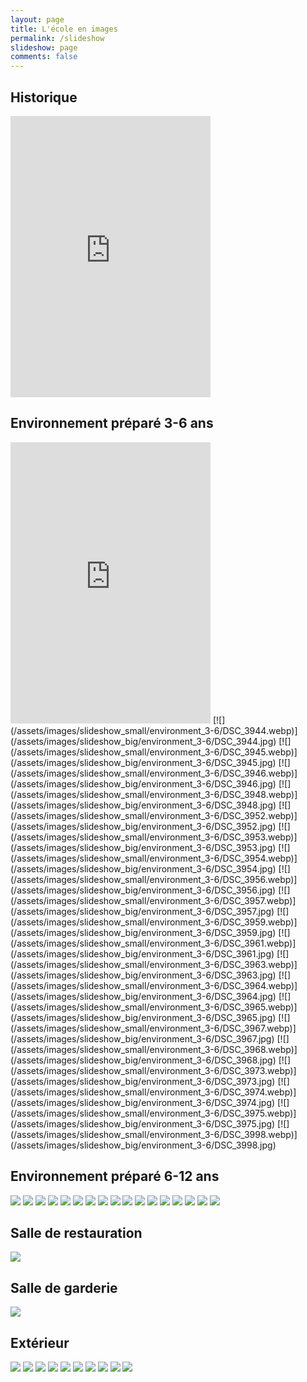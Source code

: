 ```yaml
---
layout: page
title: L'école en images
permalink: /slideshow
slideshow: page
comments: false
---
```

## Historique

<iframe src="https://drive.google.com/file/preview?id=1EIQMc_Ny0w30a6Dc3PzGWgpcscfYzrSP" width="320" height="450" frameborder="0" allowfullscreen="true" mozallowfullscreen="true" webkitallowfullscreen="true"></iframe>

## Environnement préparé 3-6 ans

<iframe src="https://drive.google.com/file/preview?id=1EIQMc_Ny0w30a6Dc3PzGWgpcscfYzrSP" width="320" height="450" frameborder="0" allowfullscreen="true" mozallowfullscreen="true" webkitallowfullscreen="true"></iframe>
[![](/assets/images/slideshow_small/environment_3-6/DSC_3944.webp)](/assets/images/slideshow_big/environment_3-6/DSC_3944.jpg)
[![](/assets/images/slideshow_small/environment_3-6/DSC_3945.webp)](/assets/images/slideshow_big/environment_3-6/DSC_3945.jpg)
[![](/assets/images/slideshow_small/environment_3-6/DSC_3946.webp)](/assets/images/slideshow_big/environment_3-6/DSC_3946.jpg)
[![](/assets/images/slideshow_small/environment_3-6/DSC_3948.webp)](/assets/images/slideshow_big/environment_3-6/DSC_3948.jpg)
[![](/assets/images/slideshow_small/environment_3-6/DSC_3952.webp)](/assets/images/slideshow_big/environment_3-6/DSC_3952.jpg)
[![](/assets/images/slideshow_small/environment_3-6/DSC_3953.webp)](/assets/images/slideshow_big/environment_3-6/DSC_3953.jpg)
[![](/assets/images/slideshow_small/environment_3-6/DSC_3954.webp)](/assets/images/slideshow_big/environment_3-6/DSC_3954.jpg)
[![](/assets/images/slideshow_small/environment_3-6/DSC_3956.webp)](/assets/images/slideshow_big/environment_3-6/DSC_3956.jpg)
[![](/assets/images/slideshow_small/environment_3-6/DSC_3957.webp)](/assets/images/slideshow_big/environment_3-6/DSC_3957.jpg)
[![](/assets/images/slideshow_small/environment_3-6/DSC_3959.webp)](/assets/images/slideshow_big/environment_3-6/DSC_3959.jpg)
[![](/assets/images/slideshow_small/environment_3-6/DSC_3961.webp)](/assets/images/slideshow_big/environment_3-6/DSC_3961.jpg)
[![](/assets/images/slideshow_small/environment_3-6/DSC_3963.webp)](/assets/images/slideshow_big/environment_3-6/DSC_3963.jpg)
[![](/assets/images/slideshow_small/environment_3-6/DSC_3964.webp)](/assets/images/slideshow_big/environment_3-6/DSC_3964.jpg)
[![](/assets/images/slideshow_small/environment_3-6/DSC_3965.webp)](/assets/images/slideshow_big/environment_3-6/DSC_3965.jpg)
[![](/assets/images/slideshow_small/environment_3-6/DSC_3967.webp)](/assets/images/slideshow_big/environment_3-6/DSC_3967.jpg)
[![](/assets/images/slideshow_small/environment_3-6/DSC_3968.webp)](/assets/images/slideshow_big/environment_3-6/DSC_3968.jpg)
[![](/assets/images/slideshow_small/environment_3-6/DSC_3973.webp)](/assets/images/slideshow_big/environment_3-6/DSC_3973.jpg)
[![](/assets/images/slideshow_small/environment_3-6/DSC_3974.webp)](/assets/images/slideshow_big/environment_3-6/DSC_3974.jpg)
[![](/assets/images/slideshow_small/environment_3-6/DSC_3975.webp)](/assets/images/slideshow_big/environment_3-6/DSC_3975.jpg)
[![](/assets/images/slideshow_small/environment_3-6/DSC_3998.webp)](/assets/images/slideshow_big/environment_3-6/DSC_3998.jpg)

## Environnement préparé 6-12 ans

[![](/assets/images/slideshow_small/environment_6-12/DSC_3972.webp)](/assets/images/slideshow_big/environment_6-12/DSC_3972.jpg)
[![](/assets/images/slideshow_small/environment_6-12/DSC_3977.webp)](/assets/images/slideshow_big/environment_6-12/DSC_3977.jpg)
[![](/assets/images/slideshow_small/environment_6-12/DSC_3978.webp)](/assets/images/slideshow_big/environment_6-12/DSC_3978.jpg)
[![](/assets/images/slideshow_small/environment_6-12/DSC_3979.webp)](/assets/images/slideshow_big/environment_6-12/DSC_3979.jpg)
[![](/assets/images/slideshow_small/environment_6-12/DSC_3982.webp)](/assets/images/slideshow_big/environment_6-12/DSC_3982.jpg)
[![](/assets/images/slideshow_small/environment_6-12/DSC_3985.webp)](/assets/images/slideshow_big/environment_6-12/DSC_3985.jpg)
[![](/assets/images/slideshow_small/environment_6-12/DSC_3986.webp)](/assets/images/slideshow_big/environment_6-12/DSC_3986.jpg)
[![](/assets/images/slideshow_small/environment_6-12/DSC_3987.webp)](/assets/images/slideshow_big/environment_6-12/DSC_3987.jpg)
[![](/assets/images/slideshow_small/environment_6-12/DSC_3988.webp)](/assets/images/slideshow_big/environment_6-12/DSC_3988.jpg)
[![](/assets/images/slideshow_small/environment_6-12/DSC_3989.webp)](/assets/images/slideshow_big/environment_6-12/DSC_3989.jpg)
[![](/assets/images/slideshow_small/environment_6-12/DSC_3990.webp)](/assets/images/slideshow_big/environment_6-12/DSC_3990.jpg)
[![](/assets/images/slideshow_small/environment_6-12/DSC_3991.webp)](/assets/images/slideshow_big/environment_6-12/DSC_3991.jpg)
[![](/assets/images/slideshow_small/environment_6-12/DSC_3992.webp)](/assets/images/slideshow_big/environment_6-12/DSC_3992.jpg)
[![](/assets/images/slideshow_small/environment_6-12/DSC_3993.webp)](/assets/images/slideshow_big/environment_6-12/DSC_3993.jpg)
[![](/assets/images/slideshow_small/environment_6-12/DSC_3994.webp)](/assets/images/slideshow_big/environment_6-12/DSC_3994.jpg)
[![](/assets/images/slideshow_small/environment_6-12/DSC_3995.webp)](/assets/images/slideshow_big/environment_6-12/DSC_3995.jpg)
[![](/assets/images/slideshow_small/environment_6-12/DSC_3997.webp)](/assets/images/slideshow_big/environment_6-12/DSC_3997.jpg)

## Salle de restauration

[![](/assets/images/slideshow_small/restaurant/DSC_4014.webp)](/assets/images/slideshow_big/restaurant/DSC_4014.jpg)

## Salle de garderie

[![](/assets/images/slideshow_small/nursery/DSC_4015.webp)](/assets/images/slideshow_big/nursery/DSC_4015.jpg)

## Extérieur

[![](/assets/images/slideshow_small/outside/DSC_4001.webp)](/assets/images/slideshow_big/outside/DSC_4001.jpg)
[![](/assets/images/slideshow_small/outside/DSC_4002.webp)](/assets/images/slideshow_big/outside/DSC_4002.jpg)
[![](/assets/images/slideshow_small/outside/DSC_4005.webp)](/assets/images/slideshow_big/outside/DSC_4005.jpg)
[![](/assets/images/slideshow_small/outside/DSC_4006.webp)](/assets/images/slideshow_big/outside/DSC_4006.jpg)
[![](/assets/images/slideshow_small/outside/DSC_4007.webp)](/assets/images/slideshow_big/outside/DSC_4007.jpg)
[![](/assets/images/slideshow_small/outside/DSC_4008.webp)](/assets/images/slideshow_big/outside/DSC_4008.jpg)
[![](/assets/images/slideshow_small/outside/DSC_4009.webp)](/assets/images/slideshow_big/outside/DSC_4009.jpg)
[![](/assets/images/slideshow_small/outside/DSC_4010.webp)](/assets/images/slideshow_big/outside/DSC_4010.jpg)
[![](/assets/images/slideshow_small/outside/DSC_4011.webp)](/assets/images/slideshow_big/outside/DSC_4011.jpg)
[![](/assets/images/slideshow_small/outside/DSC_4016.webp)](/assets/images/slideshow_big/outside/DSC_4016.jpg)
